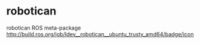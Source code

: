# robotican
robotican ROS meta-package
http://build.ros.org/job/Idev__robotican__ubuntu_trusty_amd64/badge/icon
